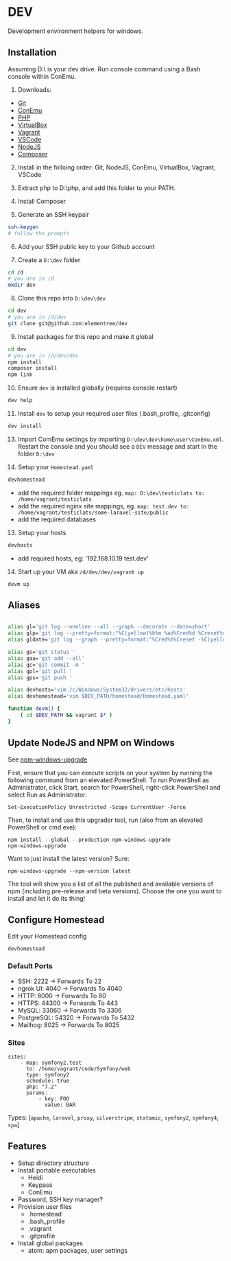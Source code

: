 # DEV

Development environment helpers for windows.


## Installation

Assuming D:\ is your dev drive. Run console command using a Bash console within ConEmu.


1. Downloads:

 - [Git](https://git-scm.com/downloads)
 - [ConEmu](https://conemu.github.io/en/Downloads.html)
 - [PHP](http://windows.php.net/download/)
 - [VirtualBox]()
 - [Vagrant](https://www.vagrantup.com/downloads.html)
 - [VSCode](https://code.visualstudio.com/download)
 - [NodeJS](https://nodejs.org/en/download/)
 - [Composer](https://getcomposer.org/download/)

2. Install in the folloing order: Git, NodeJS, ConEmu, VirtualBox, Vagrant, VSCode

3. Extract php to D:\php, and add this folder to your PATH.

4. Install Composer

5. Generate an SSH keypair
```sh
ssh-keygen
# follow the prompts
```

6. Add your SSH public key to your Github account

7. Create a `D:\dev` folder
```sh
cd /d
# you are in /d
mkdir dev
```
8. Clone this repo into `D:\dev\dev`
```sh
cd dev
# you are in /d/dev
git clone git@github.com:elementree/dev
```

9. Install packages for this repo and make it global
```sh
cd dev
# you are in /d/dev/dev
npm install
composer install
npm link
```

10. Ensure `dev` is installed globally (requires console restart)
```sh
dev help
```

11. Install `dev` to setup your required user files (.bash_profile, .gitconfig)
```sh
dev install
```

13. Import ComEmu settings by importing `D:\dev\dev\home\user\ConEmu.xml`. Restart the console and you should see a `DEV` message and start in the folder `D:\dev`

12. Setup your `Homestead.yaml`

```sh
devhomestead
```

 - add the required folder mappings eg. `map: D:\dev\testiclats to: /home/vagrant/testiclats`
 - add the required nginx site mappings, eg. `map: test.dev to: /home/vagrant/testiclats/some-laravel-site/public`
 - add the required databases

13. Setup your hosts

```sh
devhosts
```
 - add required hosts, eg: '192.168.10.19    test.dev'

14. Start up your VM aka `/d/dev/dev/vagrant up`
```
devm up
```


## Aliases

```sh

alias gl='git log --oneline --all --graph --decorate --date=short'
alias glp='git log --pretty=format:"%C(yellow)%h%m %ad%Cred%d %Creset%s%Cgreen [%cn]" --decorate --date=short'
alias gldate='git log --graph --pretty=format:"%Cred%h%Creset -%C(yellow)%d%Creset %s %Cgreen(%cr) %C(bold blue)<%an>%Creset" --abbrev-commit'

alias gs='git status '
alias gaa='git add --all'
alias gc='git commit -m '
alias gpl='git pull '
alias gps='git push '

alias devhosts='vim /c/Windows/System32/drivers/etc/hosts'
alias devhomestead='vim $DEV_PATH/homestead/Homestead.yaml'

function devm() {
    ( cd $DEV_PATH && vagrant $* )
}
```




## Update NodeJS and NPM on Windows

See [npm-windows-upgrade](https://github.com/felixrieseberg/npm-windows-upgrade)

First, ensure that you can execute scripts on your system by running the following command from an elevated PowerShell. To run PowerShell as Administrator, click Start, search for PowerShell, right-click PowerShell and select Run as Administrator.

```
Set-ExecutionPolicy Unrestricted -Scope CurrentUser -Force
```

Then, to install and use this upgrader tool, run (also from an elevated PowerShell or cmd.exe):

```
npm install --global --production npm-windows-upgrade
npm-windows-upgrade
```

Want to just install the latest version? Sure:

```
npm-windows-upgrade --npm-version latest
```

The tool will show you a list of all the published and available versions of npm (including pre-release and beta versions). Choose the one you want to install and let it do its thing!


## Configure Homestead

Edit your Homestead config
```
devhomestead
```

### Default Ports

 - SSH: 2222 → Forwards To 22
 - ngrok UI: 4040 → Forwards To 4040
 - HTTP: 8000 → Forwards To 80
 - HTTPS: 44300 → Forwards To 443
 - MySQL: 33060 → Forwards To 3306
 - PostgreSQL: 54320 → Forwards To 5432
 - Mailhog: 8025 → Forwards To 8025


### Sites

```
sites:
    - map: symfony2.test
      to: /home/vagrant/code/Symfony/web
      type: symfony2
      schedule: true
      php: "7.2"
      params:
          - key: FOO
            value: BAR
```

Types: [`apache`, `laravel`, `proxy`, `silverstripe`, `statamic`,  `symfony2`, `symfony4`, `spa`]


## Features

  - Setup directory structure
  - Install portable executables
    - Heidi
    - Keypass
    - ConEmu
  - Password, SSH key manager?
  - Provision user files
      - .homestead
      - .bash_profile
      - .vagrant
      - .gitprofile
  - Install global packages
      - atom: apm packages, user settings
